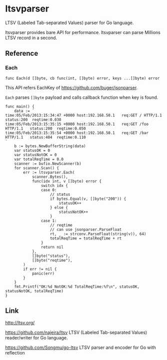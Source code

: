 # ltsvparser

LTSV (Labeled Tab-separated Values) parser for Go language.

ltsvparser provides bare API for performance. ltsvparser can parse Millions LTSV record in a second.

## Reference

### Each

```
func Each(d []byte, cb func(int, []byte) error, keys ...[]byte) error
```

This API refers EachKey of https://github.com/buger/jsonparser.

`Each` parses `[]byte` payload and calls callback function when key is found.

```
func main() {
	data := `
time:05/Feb/2013:15:34:47 +0000	host:192.168.50.1	req:GET / HTTP/1.1	status:200	reqtime:0.030
time:05/Feb/2013:15:35:15 +0000	host:192.168.50.1	req:GET /foo HTTP/1.1   status:200	reqtime:0.050
time:05/Feb/2013:15:35:54 +0000	host:192.168.50.1	req:GET /bar HTTP/1.1   status:404	reqtime:0.110
`
	b := bytes.NewBufferString(data)
	var statusOK = 0
	var statusNotOK = 0
	var totalReqTime = 0.0
	scanner := bufio.NewScanner(b)
	for scanner.Scan() {
		err := ltsvparser.Each(
			scanner.Bytes(),
			func(idx int, v []byte) error {
				switch idx {
				case 0:
					// status
					if bytes.Equal(v, []byte("200")) {
						statusOK++
					} else {
						statusNotOK++
					}
				case 1:
					// reqtime
                    // can use jsonparser.ParseFloat
					rt, _ := strconv.ParseFloat(string(v)), 64)
					totalReqTime = totalReqTime + rt
				}
				return nil
			},
			[]byte("status"),
			[]byte("reqtime"),
		)
		if err != nil {
			panic(err)
		}
	}
	fmt.Printf("OK:%d NotOK:%d TotalReqTime:%f\n", statusOK, statusNotOK, totalReqTime)
}
```

## Link

http://ltsv.org/

https://github.com/najeira/ltsv LTSV (Labeled Tab-separated Values) reader/writer for Go language.

https://github.com/Songmu/go-ltsv LTSV parser and encoder for Go with reflection

